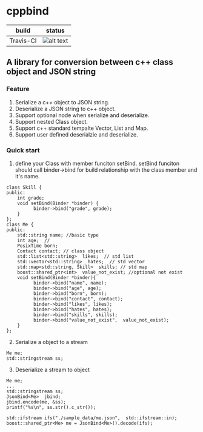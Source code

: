 # cppbind

| build | status                                                                                        |
|-------|-----------------------------------------------------------------------------------------------|
| Travis-CI   | ![alt text](https://travis-ci.org/trumanz/cpp-learning.svg?branch=master "Logo Title Text 1") |

## A library for conversion between c++ class object and JSON string
### Feature
1. Serialize a c++ object to JSON string.
2. Deserialize a JSON string to c++ object.
3. Support optional node when serialize and deserialize.
4. Support nested Class object.
5. Support c++ standard tempalte Vector, List and Map.
6. Support user defined deserialzie and deserialize.

### Quick start
1. define your Class with member funciton setBind.
setBind funciton should call binder->bind for build relationship with the class member and it's name.
```
class Skill {
public:
    int grade;
    void setBind(Binder *binder) {
          binder->bind("grade", grade);
    }
};
class Me {
public:
    std::string name; //basic type
    int age;  //
    PosixTime born;
    Contact contact; // class object
    std::list<std::string>  likes;  // std list
    std::vector<std::string>  hates;  // std vector
    std::map<std::string, Skill>  skills; // std map
    boost::shared_ptr<int>  value_not_exist; //optional not exist
    void setBind(Binder *binder){
          binder->bind("name", name);
          binder->bind("age", age);
          binder->bind("born", born);
          binder->bind("contact", contact);
          binder->bind("likes", likes);
          binder->bind("hates", hates);
          binder->bind("skills", skills);
          binder->bind("value_not_exist",  value_not_exist);
    }
};
```

2. Serialize a object to a stream

```
Me me;
std::stringstream ss;

```

3. Deserialize a stream to object

```
Me me;
...
std::stringstream ss;
JsonBind<Me>  jbind;
jbind.encode(me, &ss);
printf("%s\n", ss.str().c_str());
```

```
std::ifstream ifs("./sample_data/me.json",  std::ifstream::in);
boost::shared_ptr<Me> me = JsonBind<Me>().decode(ifs);
```
